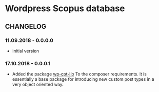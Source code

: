 # Wordpress Scopus database 

## CHANGELOG

### 11.09.2018 - 0.0.0.0

- Initial version

### 17.10.2018 - 0.0.0.1

- Added the package [wp-cpt-lib](https://github.com/the16thpythonist/wp-cpt-lib.git) To the composer requirements. It is 
essentially a base package for introducing new custom post types in a very object oriented way.

